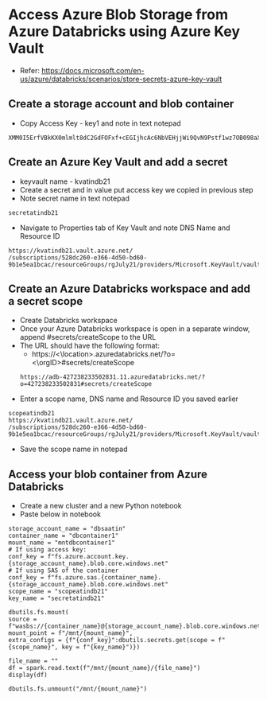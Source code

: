 # Access Azure Blob Storage from Azure Databricks using Azure Key Vault
 - Refer: https://docs.microsoft.com/en-us/azure/databricks/scenarios/store-secrets-azure-key-vault

## Create a storage account and blob container
 - Copy Access Key - key1 and note in text notepad
 ```
XMM0I5ErfVBkKX0mlmlt8dC2GdFOFxf+cEGIjhcAc6NbVEHjjWi9QvN9Pstf1wz7OB098aX1AXIubLX0zUKq+A==
 ```

## Create an Azure Key Vault and add a secret
 - keyvault name - kvatindb21
 - Create a secret and in value put access key we copied in previous step
 - Note secret name in text notepad
 ```
 secretatindb21
 ```
 - Navigate to Properties tab of Key Vault and note DNS Name and Resource ID
 ```
 https://kvatindb21.vault.azure.net/
 /subscriptions/528dc260-e366-4d50-bd60-9b1e5ea1bcac/resourceGroups/rgJuly21/providers/Microsoft.KeyVault/vaults/kvatindb21
 ```

## Create an Azure Databricks workspace and add a secret scope
- Create Databricks workspace
- Once your Azure Databricks workspace is open in a separate window, append #secrets/createScope to the URL
- The URL should have the following format:
  - https://<\location>.azuredatabricks.net/?o=<\orgID>#secrets/createScope
  ```
  https://adb-427238233502831.11.azuredatabricks.net/?o=427238233502831#secrets/createScope
  ```
- Enter a scope name, DNS name and Resource ID you saved earlier
```
scopeatindb21
https://kvatindb21.vault.azure.net/
/subscriptions/528dc260-e366-4d50-bd60-9b1e5ea1bcac/resourceGroups/rgJuly21/providers/Microsoft.KeyVault/vaults/kvatindb21
```
- Save the scope name in notepad

## Access your blob container from Azure Databricks
- Create a new cluster and a new Python notebook
- Paste below in notebook
```
storage_account_name = "dbsaatin"
container_name = "dbcontainer1"
mount_name = "mntdbcontainer1"
# If using access key:
conf_key = f"fs.azure.account.key.{storage_account_name}.blob.core.windows.net"
# If using SAS of the container
conf_key = f"fs.azure.sas.{container_name}.{storage_account_name}.blob.core.windows.net"
scope_name = "scopeatindb21"
key_name = "secretatindb21"
```

```
dbutils.fs.mount(
source = f"wasbs://{container_name}@{storage_account_name}.blob.core.windows.net",
mount_point = f"/mnt/{mount_name}",
extra_configs = {f"{conf_key}":dbutils.secrets.get(scope = f"{scope_name}", key = f"{key_name}")})
```

```
file_name = ""
df = spark.read.text(f"/mnt/{mount_name}/{file_name}")
display(df)
```

```
dbutils.fs.unmount("/mnt/{mount_name}")
```
